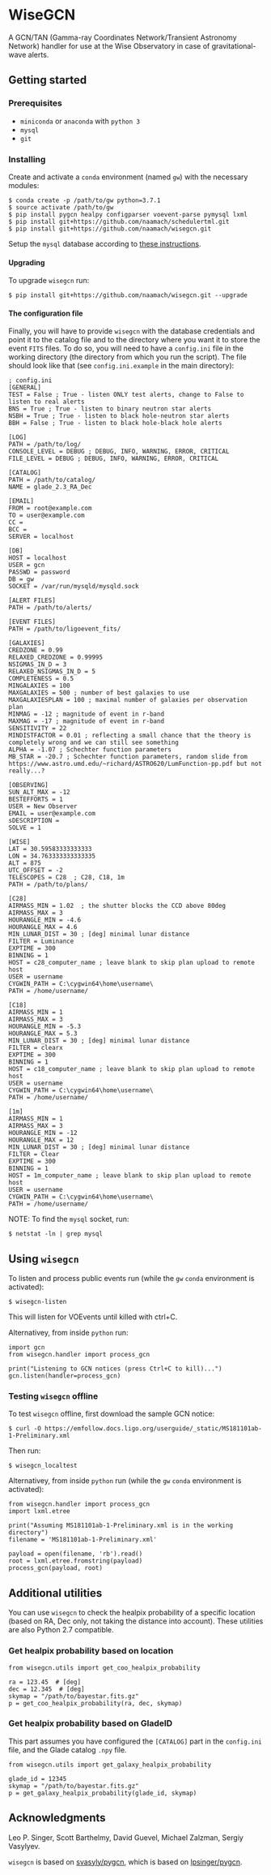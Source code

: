 # WiseGCN

A GCN/TAN (Gamma-ray Coordinates Network/Transient Astronomy Network) handler for use at the Wise Observatory in case of gravitational-wave alerts.

## Getting started

### Prerequisites

* `miniconda` or `anaconda` with `python 3`
* `mysql`
* `git`

### Installing

Create and activate a `conda` environment (named `gw`) with the necessary modules:
```
$ conda create -p /path/to/gw python=3.7.1
$ source activate /path/to/gw
$ pip install pygcn healpy configparser voevent-parse pymysql lxml
$ pip install git+https://github.com/naamach/schedulertml.git
$ pip install git+https://github.com/naamach/wisegcn.git
```
Setup the `mysql` database according to [these instructions](docs/mysql.md).


#### Upgrading
To upgrade `wisegcn` run:
```
$ pip install git+https://github.com/naamach/wisegcn.git --upgrade
```

#### The configuration file

Finally, you will have to provide `wisegcn` with the database credentials and point it to the catalog file and to the directory where you want it to store the event `FITS` files.
To do so, you will need to have a `config.ini` file in the working directory (the directory from which you run the script).
The file should look like that (see `config.ini.example` in the main directory):
```
; config.ini
[GENERAL]
TEST = False ; True - listen ONLY test alerts, change to False to listen to real alerts
BNS = True ; True - listen to binary neutron star alerts
NSBH = True ; True - listen to black hole-neutron star alerts
BBH = False ; True - listen to black hole-black hole alerts

[LOG]
PATH = /path/to/log/
CONSOLE_LEVEL = DEBUG ; DEBUG, INFO, WARNING, ERROR, CRITICAL
FILE_LEVEL = DEBUG ; DEBUG, INFO, WARNING, ERROR, CRITICAL

[CATALOG]
PATH = /path/to/catalog/
NAME = glade_2.3_RA_Dec

[EMAIL]
FROM = root@example.com
TO = user@example.com
CC = 
BCC = 
SERVER = localhost

[DB]
HOST = localhost
USER = gcn
PASSWD = password
DB = gw
SOCKET = /var/run/mysqld/mysqld.sock

[ALERT FILES]
PATH = /path/to/alerts/

[EVENT FILES]
PATH = /path/to/ligoevent_fits/

[GALAXIES]
CREDZONE = 0.99
RELAXED_CREDZONE = 0.99995
NSIGMAS_IN_D = 3
RELAXED_NSIGMAS_IN_D = 5
COMPLETENESS = 0.5
MINGALAXIES = 100
MAXGALAXIES = 500 ; number of best galaxies to use
MAXGALAXIESPLAN = 100 ; maximal number of galaxies per observation plan
MINMAG = -12 ; magnitude of event in r-band
MAXMAG = -17 ; magnitude of event in r-band
SENSITIVITY = 22
MINDISTFACTOR = 0.01 ; reflecting a small chance that the theory is completely wrong and we can still see something
ALPHA = -1.07 ; Schechter function parameters
MB_STAR = -20.7 ; Schechter function parameters, random slide from https://www.astro.umd.edu/~richard/ASTRO620/LumFunction-pp.pdf but not really...?

[OBSERVING]
SUN_ALT_MAX = -12
BESTEFFORTS = 1
USER = New Observer
EMAIL = user@example.com
sDESCRIPTION = 
SOLVE = 1

[WISE]
LAT = 30.59583333333333
LON = 34.763333333333335
ALT = 875
UTC_OFFSET = -2
TELESCOPES = C28  ; C28, C18, 1m
PATH = /path/to/plans/

[C28]
AIRMASS_MIN = 1.02  ; the shutter blocks the CCD above 80deg
AIRMASS_MAX = 3
HOURANGLE_MIN = -4.6
HOURANGLE_MAX = 4.6
MIN_LUNAR_DIST = 30 ; [deg] minimal lunar distance
FILTER = Luminance
EXPTIME = 300
BINNING = 1
HOST = c28_computer_name ; leave blank to skip plan upload to remote host
USER = username
CYGWIN_PATH = C:\cygwin64\home\username\
PATH = /home/username/

[C18]
AIRMASS_MIN = 1
AIRMASS_MAX = 3
HOURANGLE_MIN = -5.3
HOURANGLE_MAX = 5.3
MIN_LUNAR_DIST = 30 ; [deg] minimal lunar distance
FILTER = clearx
EXPTIME = 300
BINNING = 1
HOST = c18_computer_name ; leave blank to skip plan upload to remote host
USER = username
CYGWIN_PATH = C:\cygwin64\home\username\
PATH = /home/username/

[1m]
AIRMASS_MIN = 1
AIRMASS_MAX = 3
HOURANGLE_MIN = -12
HOURANGLE_MAX = 12
MIN_LUNAR_DIST = 30 ; [deg] minimal lunar distance
FILTER = Clear
EXPTIME = 300
BINNING = 1
HOST = 1m_computer_name ; leave blank to skip plan upload to remote host
USER = username
CYGWIN_PATH = C:\cygwin64\home\username\
PATH = /home/username/
```

NOTE: To find the `mysql` socket, run:
```
$ netstat -ln | grep mysql
```

## Using `wisegcn`

To listen and process public events run (while the `gw` `conda` environment is activated):


```
$ wisegcn-listen
```

This will listen for VOEvents until killed with ctrl+C.

Alternativey, from inside `python` run:

```
import gcn
from wisegcn.handler import process_gcn

print("Listening to GCN notices (press Ctrl+C to kill)...")
gcn.listen(handler=process_gcn)
```

### Testing `wisegcn` offline

To test `wisegcn` offline, first download the sample GCN notice:

```
$ curl -O https://emfollow.docs.ligo.org/userguide/_static/MS181101ab-1-Preliminary.xml
```

Then run:

```
$ wisegcn_localtest
```

Alternativey, from inside `python` run (while the `gw` `conda` environment is activated):

```
from wisegcn.handler import process_gcn
import lxml.etree

print("Assuming MS181101ab-1-Preliminary.xml is in the working directory")
filename = 'MS181101ab-1-Preliminary.xml'

payload = open(filename, 'rb').read()
root = lxml.etree.fromstring(payload)
process_gcn(payload, root)
```

## Additional utilities

You can use `wisegcn` to check the healpix probability of a specific location (based on RA, Dec only, not taking the distance into account). These utilities are also Python 2.7 compatible.

### Get healpix probability based on location

```
from wisegcn.utils import get_coo_healpix_probability

ra = 123.45  # [deg]
dec = 12.345  # [deg]
skymap = "/path/to/bayestar.fits.gz"
p = get_coo_healpix_probability(ra, dec, skymap)
```

### Get healpix probability based on GladeID

This part assumes you have configured the `[CATALOG]` part in the `config.ini` file, and the Glade catalog `.npy` file.

```
from wisegcn.utils import get_galaxy_healpix_probability

glade_id = 12345
skymap = "/path/to/bayestar.fits.gz"
p = get_galaxy_healpix_probability(glade_id, skymap)
```

## Acknowledgments
Leo P. Singer, Scott Barthelmy, David Guevel, Michael Zalzman, Sergiy Vasylyev.

`wisegcn` is based on [svasyly/pygcn](https://github.com/svasyly/pygcn), which is based on [lpsinger/pygcn](https://github.com/lpsinger/pygcn).
